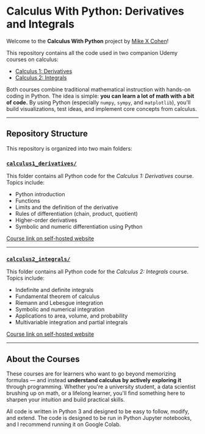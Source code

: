 
# Calculus With Python: Derivatives and Integrals

Welcome to the **Calculus With Python** project by [Mike X Cohen](https://www.sincxpress.com)!

This repository contains all the code used in two companion Udemy courses on calculus:

- [Calculus 1: Derivatives](https://sincxpress.thinkific.com/products/courses/calc1)
- [Calculus 2: Integrals](https://sincxpress.thinkific.com/products/courses/calc2)

Both courses combine traditional mathematical instruction with hands-on coding in Python. The idea is simple: **you can learn a lot of math with a bit of code.** By using Python (especially `numpy`, `sympy`, and `matplotlib`), you'll build visualizations, test ideas, and implement core concepts from calculus.

---

## Repository Structure

This repository is organized into two main folders:

### [`calculus1_derivatives/`](./calculus1_derivatives/)
This folder contains all Python code for the *Calculus 1: Derivatives* course. Topics include:

- Python introduction
- Functions
- Limits and the definition of the derivative
- Rules of differentiation (chain, product, quotient)
- Higher-order derivatives
- Symbolic and numeric differentiation using Python

 [Course link on self-hosted website](https://sincxpress.thinkific.com/products/courses/calc1)

---

### [`calculus2_integrals/`](./calculus2_integrals/)
This folder contains all Python code for the *Calculus 2: Integrals* course. Topics include:

- Indefinite and definite integrals
- Fundamental theorem of calculus
- Riemann and Lebesgue integration
- Symbolic and numerical integration
- Applications to area, volume, and probability
- Multivariable integration and partial integrals

 [Course link on self-hosted website](https://sincxpress.thinkific.com/products/courses/calc2)

---

## About the Courses

These courses are for learners who want to go beyond memorizing formulas — and instead **understand calculus by actively exploring it** through programming. Whether you're a university student, a data scientist brushing up on math, or a lifelong learner, you'll find something here to sharpen your intuition and build practical skills.

All code is written in Python 3 and designed to be easy to follow, modify, and extend. The code is designed to be run in Python Jupyter notebooks, and I recommend running it on Google Colab.

